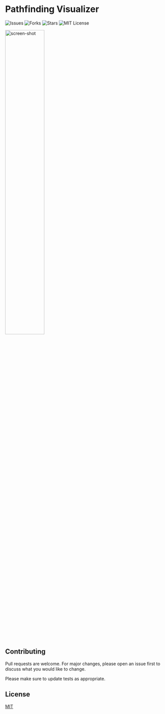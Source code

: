 # Pathfinding Visualizer
![Issues](https://img.shields.io/github/issues/juseongkr/pathfinding-visualizer)
![Forks](https://img.shields.io/github/forks/juseongkr/pathfinding-visualizer)
![Stars](https://img.shields.io/github/stars/juseongkr/pathfinding-visualizer)
![MIT License](https://img.shields.io/github/license/juseongkr/pathfinding-visualizer)

<p><img width="50%" alt="screen-shot" src="https://user-images.githubusercontent.com/10775915/75007047-38fbdd00-54b7-11ea-8d6e-78df572db025.png"></p>

## Contributing
Pull requests are welcome. For major changes, please open an issue first to discuss what you would like to change.

Please make sure to update tests as appropriate.

## License
[MIT](https://choosealicense.com/licenses/mit/)